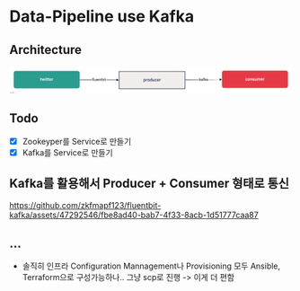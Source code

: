 # Data-Pipeline use Kafka

## Architecture

![prod_con](./public/prod-con.png)

## Todo

- [x] Zookeyper를 Service로 만들기
- [x] Kafka를 Service로 만들기

## Kafka를 활용해서 Producer + Consumer 형태로 통신


https://github.com/zkfmapf123/fluentbit-kafka/assets/47292546/fbe8ad40-bab7-4f33-8acb-1d51777caa87


## ...

- 솔직히 인프라 Configuration Mannagement나 Provisioning 모두 Ansible, Terraform으로 구성가능하나.. 그냥 scp로 진행 -> 이게 더 편함

